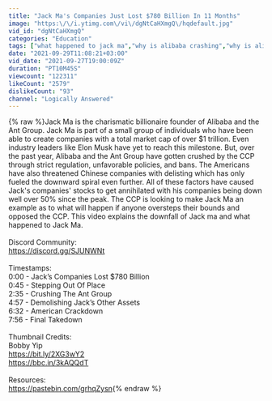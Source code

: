 ```yaml
---
title: "Jack Ma's Companies Just Lost $780 Billion In 11 Months"
image: "https:\/\/i.ytimg.com\/vi\/dgNtCaHXmgQ\/hqdefault.jpg"
vid_id: "dgNtCaHXmgQ"
categories: "Education"
tags: ["what happened to jack ma","why is alibaba crashing","why is alibaba stock going down"]
date: "2021-09-29T11:08:21+03:00"
vid_date: "2021-09-27T19:00:09Z"
duration: "PT10M45S"
viewcount: "122311"
likeCount: "2579"
dislikeCount: "93"
channel: "Logically Answered"
---
```

{% raw %}Jack Ma is the charismatic billionaire founder of Alibaba and the Ant Group. Jack Ma is part of a small group of individuals who have been able to create companies with a total market cap of over $1 trillion. Even industry leaders like Elon Musk have yet to reach this milestone. But, over the past year, Alibaba and the Ant Group have gotten crushed by the CCP through strict regulation, unfavorable policies, and bans. The Americans have also threatened Chinese companies with delisting which has only fueled the downward spiral even further. All of these factors have caused Jack's companies' stocks to get annihilated with his companies being down well over 50% since the peak. The CCP is looking to make Jack Ma an example as to what will happen if anyone oversteps their bounds and opposed the CCP. This video explains the downfall of Jack ma and what happened to Jack Ma. <br /><br />Discord Community: <br /><a rel="nofollow" target="blank" href="https://discord.gg/SJUNWNt">https://discord.gg/SJUNWNt</a><br /><br />Timestamps: <br />0:00 - Jack’s Companies Lost $780 Billion<br />0:45 - Stepping Out Of Place<br />2:35 - Crushing The Ant Group<br />4:57 - Demolishing Jack’s Other Assets<br />6:32 - American Crackdown<br />7:56 - Final Takedown<br /><br />Thumbnail Credits: <br />Bobby Yip<br /><a rel="nofollow" target="blank" href="https://bit.ly/2XG3wY2">https://bit.ly/2XG3wY2</a><br /><a rel="nofollow" target="blank" href="https://bbc.in/3kAQQdT">https://bbc.in/3kAQQdT</a><br /><br />Resources: <br /><a rel="nofollow" target="blank" href="https://pastebin.com/grhqZysn">https://pastebin.com/grhqZysn</a>{% endraw %}
